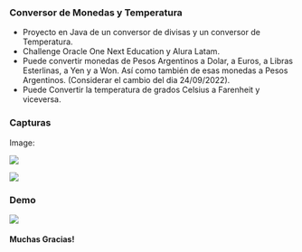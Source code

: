 ### Conversor de Monedas y Temperatura

- Proyecto en Java de un conversor de divisas y un conversor de Temperatura.
- Challenge Oracle One Next Education y Alura Latam.
- Puede convertir monedas de Pesos Argentinos a Dolar,  a Euros,  a Libras Esterlinas, a Yen y a Won. Así como también de esas monedas a Pesos Argentinos. (Considerar el cambio del dia 24/09/2022).
- Puede Convertir la temperatura de grados Celsius a Farenheit y viceversa.

### Capturas

Image:

![](https://res.cloudinary.com/ayelenleclerc/image/upload/v1664153734/Conversor_de_moneda_edhfps.png)

![](https://res.cloudinary.com/ayelenleclerc/image/upload/v1664153734/ConversorTemperatura_afdiaj.png)

### Demo
![](https://res.cloudinary.com/ayelenleclerc/image/upload/v1664154965/demoConversor_nvyyb7.gif)

#### Muchas Gracias!
